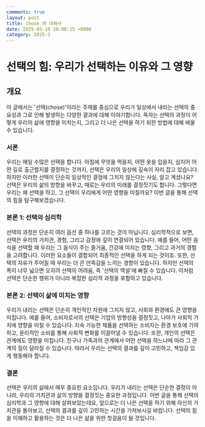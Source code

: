 ```yaml
---
comments: true
layout: post
title: chose 에 대해서
date: 2025-03-10 20:00:15 +0900
category: 2025-3
---
```


# 선택의 힘: 우리가 선택하는 이유와 그 영향

## 개요
이 글에서는 '선택(chose)'이라는 주제를 중심으로 우리가 일상에서 내리는 선택의 중요성과 그로 인해 발생하는 다양한 결과에 대해 이야기합니다. 독자는 선택의 과정이 어떻게 우리의 삶에 영향을 미치는지, 그리고 더 나은 선택을 하기 위한 방법에 대해 배울 수 있습니다.

### 서론
우리는 매일 수많은 선택을 합니다. 아침에 무엇을 먹을지, 어떤 옷을 입을지, 심지어 어떤 길로 출근할지를 결정하는 것까지, 선택은 우리의 일상에 깊숙이 자리 잡고 있습니다. 하지만 이러한 선택이 단순히 일상적인 결정에 그치지 않는다는 사실, 알고 계셨나요? 선택은 우리의 삶의 방향을 바꾸고, 때로는 우리의 미래를 결정짓기도 합니다. 그렇다면 우리는 왜 선택을 하고, 그 선택이 우리에게 어떤 영향을 미칠까요? 이번 글을 통해 선택의 힘을 탐구해보겠습니다.

### 본론 1: 선택의 심리학
선택의 과정은 단순히 여러 옵션 중 하나를 고르는 것이 아닙니다. 심리학적으로 보면, 선택은 우리의 가치관, 경험, 그리고 감정에 깊이 연결되어 있습니다. 예를 들어, 어떤 음식을 선택할 때 우리는 그 음식이 주는 즐거움, 건강에 미치는 영향, 그리고 과거의 경험을 고려합니다. 이러한 요소들이 결합되어 최종적인 선택을 하게 되는 것이죠. 또한, 선택의 자유가 주어질 때 우리는 더 큰 만족감을 느끼는 경향이 있습니다. 하지만 선택의 폭이 너무 넓으면 오히려 선택의 어려움, 즉 '선택의 역설'에 빠질 수 있습니다. 이처럼 선택은 단순한 행위가 아니라 복잡한 심리적 과정을 포함하고 있습니다.

### 본론 2: 선택이 삶에 미치는 영향
우리가 내리는 선택은 단순히 개인적인 차원에 그치지 않고, 사회와 환경에도 큰 영향을 미칩니다. 예를 들어, 소비자로서의 선택은 기업의 방향성을 결정짓고, 나아가 사회적 가치에 영향을 미칠 수 있습니다. 지속 가능한 제품을 선택하는 소비자는 환경 보호에 기여하고, 윤리적인 소비를 통해 사회적 변화를 이끌어낼 수 있습니다. 또한, 개인의 선택은 관계에도 영향을 미칩니다. 친구나 가족과의 관계에서 어떤 선택을 하느냐에 따라 그 관계의 질이 달라질 수 있습니다. 따라서 우리는 선택의 결과를 깊이 고민하고, 책임감 있게 행동해야 합니다.

### 결론
선택은 우리의 삶에서 매우 중요한 요소입니다. 우리가 내리는 선택은 단순한 결정이 아니라, 우리의 가치관과 삶의 방향을 결정짓는 중요한 과정입니다. 이번 글을 통해 선택의 심리학과 그 영향에 대해 살펴보았는데요, 앞으로는 더 나은 선택을 하기 위해 자신의 가치관을 돌아보고, 선택의 결과를 깊이 고민하는 시간을 가져보시길 바랍니다. 선택의 힘을 이해하고 활용하는 것은 더 나은 삶을 위한 첫걸음이 될 것입니다.
